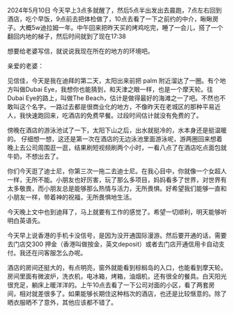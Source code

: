 2024年5月10日 今天早上3点多就醒了，然后5点半出发出去晨跑，7点左右回到酒店，吃个早饭，9点前去把体检做了，10点去看了一下之前约的中介，瞅瞅房子。大概5w迪拉姆一年。中午回来把昨天买的烤鸡吃完，睡了一会儿，搭了一个翻回内地的梯子，然后时间就到了现在17:38

想要给老婆写信，就说说我现在所在的地方的环境吧。


亲爱的老婆：

见信佳，今天是我在迪拜的第二天，太阳出来前把 palm 附近溜达了一圈。有个地方叫做Dubai Eye，我想你也能猜到，和天津之眼一样，也是一个摩天轮。往Dubai Eye的路上，叫做The Beach，估计是做得最好的海滩之一了吧。不然也不敢叫这个名字。一路过去都是很商业化的地方，不像昨天在老城区的那种平易近人，我快速跑回来，吃酒店的免费早餐。过段时间估计就没有免费的了。

傍晚在酒店的游泳池试了一下，太阳下山之后，出水就挺冷的，水本身还是挺温暖的。 仔细想一想，这还是第一次在酒店的无边泳池里面游泳呢，游两圈回来想着晚上去公司周围逛一逛，结果刷短视频刷两个小时，一看八点了在酒店吃点面包就牛奶，不想出去了。

你们今天逛了迪士尼，你第三次一拖二去迪士尼。在我心目中，你就像一个女超人一样，无所不能。小朋友也好厉害，玩了那么多项目，妈妈看多了世界，对世界有太多敬畏，而小朋友总是能够那么热情与活力，无所畏惧。好希望我们能够一直和小朋友一样，带着神的祝福，无所畏惧地生活。

今天晚上文中也到迪拜了，马上就要有工作的感觉了。希望一切顺利，明天能够听明白英语先。

今天早上说香港的手机卡没信号，是因为没开通国际漫游。然后要开通的话，需要去门店交300 押金（香港叫做按金，英文deposit）或者去门店开通信用卡自动支付。我还在问客服怎么办呢。

酒店的房间还挺大的，有点明亮，窗外就能看到棕榈岛的入口，也能看到摩天轮。房间里面有微波炉，洗衣机，电冰箱，烤箱，油烟机，还有很全的餐具。白天阳光很充足，躺床上暖洋洋的。上午10点去看了一下公司对面的小区，看了两套房间，相对就差很多了。如果能够长期住这种档次的酒店，也还是比较惬意的。除了晒衣服晒不了意外，其他应该都不错了。

